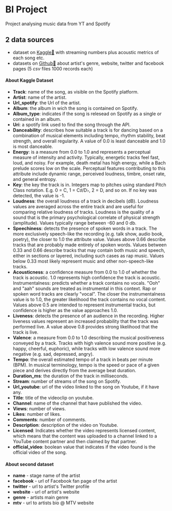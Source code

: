 # **BI Project**
Project analysing music data from YT and Spotify



## **2 data sources**
* dataset on [Kaggle💽](https://www.kaggle.com/datasets/salvatorerastelli/spotify-and-youtube) with streaming numbers plus acoustic metrics of each song etc.
* datasets on [Github💜](https://gist.github.com/mbejda/9912f7a366c62c1f296c) about artist's genre, website, twitter and facebook pages (5 *csv* files 1000 records each)


#### **About Kaggle Dataset**
* **Track**: name of the song, as visible on the Spotify platform.
* **Artist**: name of the artist.
* **Url_spotify**: the Url of the artist.
* **Album**: the album in wich the song is contained on Spotify.
* **Album_type**: indicates if the song is relesead on Spotify as a single or contained in an album.
* **Uri**: a spotify link used to find the song through the API.
* **Danceability**: describes how suitable a track is for dancing based on a combination of musical elements including tempo, rhythm stability, beat strength, and overall regularity. A value of 0.0 is least danceable and 1.0 is most danceable.
* **Energy**: is a measure from 0.0 to 1.0 and represents a perceptual measure of intensity and activity. Typically, energetic tracks feel fast, loud, and noisy. For example, death metal has high energy, while a Bach prelude scores low on the scale. Perceptual features contributing to this attribute include dynamic range, perceived loudness, timbre, onset rate, and general entropy.
* **Key**: the key the track is in. Integers map to pitches using standard Pitch Class notation. E.g. 0 = C, 1 = C♯/D♭, 2 = D, and so on. If no key was detected, the value is -1.
* **Loudness**: the overall loudness of a track in decibels (dB). Loudness values are averaged across the entire track and are useful for comparing relative loudness of tracks. Loudness is the quality of a sound that is the primary psychological correlate of physical strength (amplitude). Values typically range between -60 and 0 db.
* **Speechiness**: detects the presence of spoken words in a track. The more exclusively speech-like the recording (e.g. talk show, audio book, poetry), the closer to 1.0 the attribute value. Values above 0.66 describe tracks that are probably made entirely of spoken words. Values between 0.33 and 0.66 describe tracks that may contain both music and speech, either in sections or layered, including such cases as rap music. Values below 0.33 most likely represent music and other non-speech-like tracks.
* **Acousticness**: a confidence measure from 0.0 to 1.0 of whether the track is acoustic. 1.0 represents high confidence the track is acoustic.
Instrumentalness: predicts whether a track contains no vocals. "Ooh" and "aah" sounds are treated as instrumental in this context. Rap or spoken word tracks are clearly "vocal". The closer the instrumentalness value is to 1.0, the greater likelihood the track contains no vocal content. Values above 0.5 are intended to represent instrumental tracks, but confidence is higher as the value approaches 1.0.
* **Liveness**: detects the presence of an audience in the recording. Higher liveness values represent an increased probability that the track was performed live. A value above 0.8 provides strong likelihood that the track is live.
* **Valence**: a measure from 0.0 to 1.0 describing the musical positiveness conveyed by a track. Tracks with high valence sound more positive (e.g. happy, cheerful, euphoric), while tracks with low valence sound more negative (e.g. sad, depressed, angry).
* **Tempo**: the overall estimated tempo of a track in beats per minute (BPM). In musical terminology, tempo is the speed or pace of a given piece and derives directly from the average beat duration.
* **Duration_ms**: the duration of the track in milliseconds.
* **Stream**: number of streams of the song on Spotify.
* **Url_youtube**: url of the video linked to the song on Youtube, if it have any.
* **Title**: title of the videoclip on youtube.
* **Channel**: name of the channel that have published the video.
* **Views**: number of views.
* **Likes**: number of likes.
* **Comments**: number of comments.
* **Description**: description of the video on Youtube.
* **Licensed**: Indicates whether the video represents licensed content, which means that the content was uploaded to a channel linked to a YouTube content partner and then claimed by that partner.
* **official_video**: boolean value that indicates if the video found is the official video of the song.


#### **About second dataset**
* **name** - stage name of the artist
* **facebook** - url of Facebook fan page of the artist
* **twitter** - url to artist's Twitter profile
* **website** - url of artist's website
* **genre** - artists main genre
* **mtv** - url to artists bio @ MTV website

